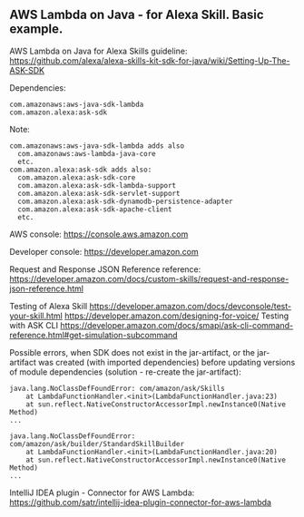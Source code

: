 ## AWS Lambda on Java - for Alexa Skill. Basic example.

AWS Lambda on Java for Alexa Skills guideline:
https://github.com/alexa/alexa-skills-kit-sdk-for-java/wiki/Setting-Up-The-ASK-SDK

Dependencies:
```
com.amazonaws:aws-java-sdk-lambda
com.amazon.alexa:ask-sdk
```
Note:
```
com.amazonaws:aws-java-sdk-lambda adds also
  com.amazonaws:aws-lambda-java-core
  etc.
com.amazon.alexa:ask-sdk adds also:
  com.amazon.alexa:ask-sdk-core
  com.amazon.alexa:ask-sdk-lambda-support
  com.amazon.alexa:ask-sdk-servlet-support
  com.amazon.alexa:ask-sdk-dynamodb-persistence-adapter
  com.amazon.alexa:ask-sdk-apache-client
  etc.
```
AWS console: 
https://console.aws.amazon.com 

Developer console: 
https://developer.amazon.com 

Request and Response JSON Reference reference:
https://developer.amazon.com/docs/custom-skills/request-and-response-json-reference.html

Testing of Alexa Skill
https://developer.amazon.com/docs/devconsole/test-your-skill.html
https://developer.amazon.com/designing-for-voice/
Testing with ASK CLI
https://developer.amazon.com/docs/smapi/ask-cli-command-reference.html#get-simulation-subcommand 

Possible errors, when SDK does not exist in the jar-artifact, or the jar-artifact was created (with imported dependencies) before updating versions of module dependencies (solution - re-create the jar-artifact):
```
java.lang.NoClassDefFoundError: com/amazon/ask/Skills
	at LambdaFunctionHandler.<init>(LambdaFunctionHandler.java:23)
	at sun.reflect.NativeConstructorAccessorImpl.newInstance0(Native Method)
...

java.lang.NoClassDefFoundError: com/amazon/ask/builder/StandardSkillBuilder
	at LambdaFunctionHandler.<init>(LambdaFunctionHandler.java:20)
	at sun.reflect.NativeConstructorAccessorImpl.newInstance0(Native Method)
...
```

IntelliJ IDEA plugin - Connector for AWS Lambda:
https://github.com/satr/intellij-idea-plugin-connector-for-aws-lambda
